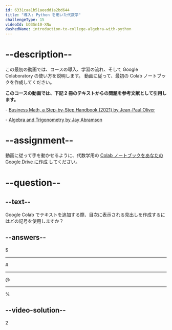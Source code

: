 ```yaml
---
id: 6331caa1b51aeedd1a2bd644
title: "導入: Python を用いた代数学"
challengeType: 15
videoId: bO3Sn10-XNw
dashedName: introduction-to-college-algebra-with-python
---
```


# --description--

この最初の動画では、コースの導入、学習の流れ、そして Google Colaboratory の使い方を説明します。 動画に従って、最初の Colab ノートブックを作成してください。

**このコースの動画では、下記 2 冊のテキストからの問題を参考文献として引用します。**

\- <a href="https://lyryx.com/subjects/business/business-mathematics/" target="_blank" rel="noopener noreferrer nofollow">Business Math, a Step-by-Step Handbook (2021) by Jean-Paul Oliver</a>

\- <a href="https://openstax.org/details/books/algebra-and-trigonometry" target="_blank" rel="noopener noreferrer nofollow">Algebra and Trigonometry by Jay Abramson</a>

# --assignment--

動画に従って手を動かせるように、代数学用の <a href="https://drive.google.com/" target="_blank" rel="noopener noreferrer nofollow">Colab ノートブックをあなたの Google Drive に作成</a> してください。

# --question--

## --text--

Google Colab でテキストを追加する際、目次に表示される見出しを作成するにはどの記号を使用しますか？

## --answers--

&dollar;

---

&num;

---

&commat;

---

&percnt;

## --video-solution--

2
